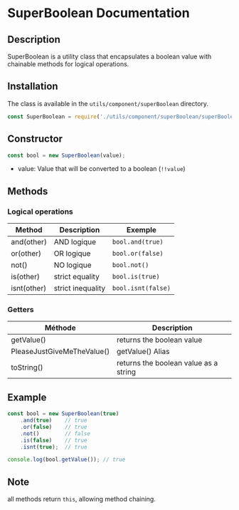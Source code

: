 # SuperBoolean Documentation

## Description

SuperBoolean
 is a utility class that encapsulates a boolean value with chainable methods for logical operations.

## Installation

The class is available in the `utils/component/superBoolean` directory.

```javascript
const SuperBoolean = require('./utils/component/superBoolean/superBoolean.js');
```

## Constructor
```javascript
const bool = new SuperBoolean(value);
```
- value: Value that will be converted to a boolean (`!!value`)

## Methods

### Logical operations
| Method | Description | Exemple |
|--------|-------------|---------|
| and(other)| AND logique | `bool.and(true)` |
| or(other)| OR logique | `bool.or(false)` |
| not()| NO logique | `bool.not()` |
| is(other) | strict equality | `bool.is(true)` |
| isnt(other)| strict inequality | `bool.isnt(false)` |

### Getters
| Méthode | Description |
|---------|-------------|
| getValue()| returns the boolean value |
| PleaseJustGiveMeTheValue()| getValue() Alias |
| toString()| returns the boolean value as a string |

## Example
```javascript
const bool = new SuperBoolean(true)
    .and(true)    // true
    .or(false)    // true
    .not()        // false
    .is(false)    // true
    .isnt(true);  // true

console.log(bool.getValue()); // true
```

## Note
all methods return `this`, allowing method chaining.